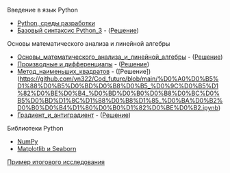 Введение в язык Python
- [Python, среды разработки](https://github.com/vn322/Cod_future/blob/main/Python%2C_%D1%81%D1%80%D0%B5%D0%B4%D1%8B_%D1%80%D0%B0%D0%B7%D1%80%D0%B0%D0%B1%D0%BE%D1%82%D0%BA%D0%B8.ipynb)
- [Базовый синтаксис Python_3](https://github.com/vn322/Cod_future/blob/main/%D0%91%D0%B0%D0%B7%D0%BE%D0%B2%D1%8B%D0%B9_%D1%81%D0%B8%D0%BD%D1%82%D0%B0%D0%BA%D1%81%D0%B8%D1%81_Python_3.ipynb) - ([Решение](https://github.com/vn322/Cod_future/blob/main/%D0%A0%D0%B5%D1%88%D0%B5%D0%BD%D0%B8%D1%8F_%D0%91%D0%B0%D0%B7%D0%BE%D0%B2%D1%8B%D0%B9_%D1%81%D0%B8%D0%BD%D1%82%D0%B0%D0%BA%D1%81%D0%B8%D1%81_Python_3.ipynb))


Основы математического анализа и линейной алгебры
- [Основы_математического_анализа_и_линейной_алгебры](https://github.com/vn322/Cod_future/blob/main/%D0%9E%D1%81%D0%BD%D0%BE%D0%B2%D1%8B_%D0%BC%D0%B0%D1%82%D0%B5%D0%BC%D0%B0%D1%82%D0%B8%D1%87%D0%B5%D1%81%D0%BA%D0%BE%D0%B3%D0%BE_%D0%B0%D0%BD%D0%B0%D0%BB%D0%B8%D0%B7%D0%B0_%D0%B8_%D0%BB%D0%B8%D0%BD%D0%B5%D0%B9%D0%BD%D0%BE%D0%B9_%D0%B0%D0%BB%D0%B3%D0%B5%D0%B1%D1%80%D1%8B.ipynb) - ([Решение](https://github.com/vn322/Cod_future/blob/main/%D0%A0%D0%B5%D1%88%D0%B5%D0%BD%D0%B8%D0%B5_%D0%9E%D1%81%D0%BD%D0%BE%D0%B2%D1%8B_%D0%BC%D0%B0%D1%82%D0%B5%D0%BC%D0%B0%D1%82%D0%B8%D1%87%D0%B5%D1%81%D0%BA%D0%BE%D0%B3%D0%BE_%D0%B0%D0%BD%D0%B0%D0%BB%D0%B8%D0%B7%D0%B0_%D0%B8_%D0%BB%D0%B8%D0%BD%D0%B5%D0%B9%D0%BD%D0%BE%D0%B9_%D0%B0%D0%BB%D0%B3%D0%B5%D0%B1%D1%80%D1%8B.ipynb))
- [Производные и дифференциалы](https://github.com/vn322/Cod_future/blob/main/%D0%9F%D1%80%D0%BE%D0%B8%D0%B7%D0%B2%D0%BE%D0%B4%D0%BD%D1%8B%D0%B5_%D0%B8_%D0%B4%D0%B8%D1%84%D1%84%D0%B5%D1%80%D0%B5%D0%BD%D1%86%D0%B8%D0%B0%D0%BB%D1%8B.ipynb) - ([Решение](https://github.com/vn322/Cod_future/blob/main/%D0%A0%D0%B5%D1%88%D0%B5%D0%BD%D0%B8%D0%B5_%D0%9F%D1%80%D0%BE%D0%B8%D0%B7%D0%B2%D0%BE%D0%B4%D0%BD%D1%8B%D0%B5_%D0%B8_%D0%B4%D0%B8%D1%84%D1%84%D0%B5%D1%80%D0%B5%D0%BD%D1%86%D0%B8%D0%B0%D0%BB%D1%8B.ipynb))
- [Метод_наименьших_квадратов](https://github.com/vn322/Cod_future/blob/main/%D0%9C%D0%B5%D1%82%D0%BE%D0%B4_%D0%BD%D0%B0%D0%B8%D0%BC%D0%B5%D0%BD%D1%8C%D1%88%D0%B8%D1%85_%D0%BA%D0%B2%D0%B0%D0%B4%D1%80%D0%B0%D1%82%D0%BE%D0%B2.ipynb) - ([Решение])(https://github.com/vn322/Cod_future/blob/main/%D0%A0%D0%B5%D1%88%D0%B5%D0%BD%D0%B8%D0%B5_%D0%9C%D0%B5%D1%82%D0%BE%D0%B4_%D0%BD%D0%B0%D0%B8%D0%BC%D0%B5%D0%BD%D1%8C%D1%88%D0%B8%D1%85_%D0%BA%D0%B2%D0%B0%D0%B4%D1%80%D0%B0%D1%82%D0%BE%D0%B2.ipynb)
- [Градиент_и_антиградиент](https://github.com/vn322/Cod_future/blob/main/%D0%93%D1%80%D0%B0%D0%B4%D0%B8%D0%B5%D0%BD%D1%82_%D0%B8_%D0%B0%D0%BD%D1%82%D0%B8%D0%B3%D1%80%D0%B0%D0%B4%D0%B8%D0%B5%D0%BD%D1%82.ipynb) - ([Решение](https://github.com/vn322/Cod_future/blob/main/%D0%A0%D0%B5%D1%88%D0%B5%D0%BD%D0%B8%D0%B5_%D0%93%D1%80%D0%B0%D0%B4%D0%B8%D0%B5%D0%BD%D1%82_%D0%B8_%D0%B0%D0%BD%D1%82%D0%B8%D0%B3%D1%80%D0%B0%D0%B4%D0%B8%D0%B5%D0%BD%D1%82.ipynb))


Библиотеки Python
- [NumPy](https://github.com/vn322/Cod_future/blob/main/Numpy.ipynb)
- [Matplotlib и Seaborn](https://github.com/vn322/Cod_future/blob/main/Matplotlib_Seaborn.ipynb)

[Пример итогового исследования](https://github.com/vn322/Cod_future/blob/main/%D0%98%D1%81%D1%81%D0%BB%D0%B5%D0%B4%D0%BE%D0%B2%D0%B0%D0%BD%D0%B8%D0%B5_League_of_Legends_ipnyb.ipynb)

